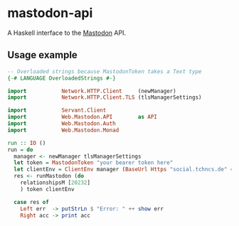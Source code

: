 # mastodon-api

A Haskell interface to the [Mastodon](https://github.com/tootsuite/mastodon) API.

## Usage example
```haskell
-- Overloaded strings because MastodonToken takes a Text type
{-# LANGUAGE OverloadedStrings #-}

import           Network.HTTP.Client     (newManager)
import           Network.HTTP.Client.TLS (tlsManagerSettings)

import           Servant.Client
import           Web.Mastodon.API        as API
import           Web.Mastodon.Auth
import           Web.Mastodon.Monad

run :: IO ()
run = do
  manager <- newManager tlsManagerSettings
  let token = MastodonToken "your bearer token here"
  let clientEnv = ClientEnv manager (BaseUrl Https "social.tchncs.de" 443 "/api/v1")
  res <- runMastodon (do
    relationshipsM [20232]
    ) token clientEnv

  case res of
    Left err  -> putStrLn $ "Error: " ++ show err
    Right acc -> print acc
```
